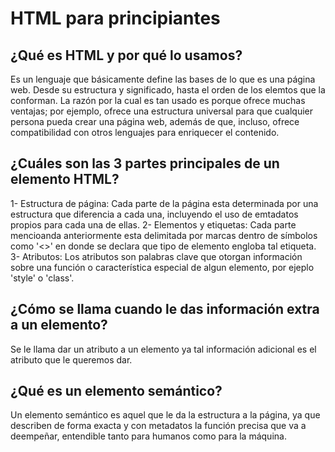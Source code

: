 # HTML para principiantes

## ¿Qué es HTML y por qué lo usamos?

Es un lenguaje que básicamente define las bases de lo que es una página web. Desde su estructura y significado, hasta el orden de los elemtos que la conforman. La razón por la cual es tan usado es porque ofrece muchas ventajas; por ejemplo, ofrece una estructura universal para que cualquier persona pueda crear una página web, además de que, incluso, ofrece compatibilidad con otros lenguajes para enriquecer el contenido.

## ¿Cuáles son las 3 partes principales de un elemento HTML?

1- Estructura de página: Cada parte de la página esta determinada por una estructura que diferencia a cada una, incluyendo el uso de emtadatos propios para cada una de ellas.
2- Elementos y etiquetas: Cada parte mencioanda anteriormente esta delimitada por marcas dentro de símbolos como '<>' en donde se declara que tipo de elemento engloba tal etiqueta.
3- Atributos: Los atributos son palabras clave que otorgan información sobre una función o característica especial de algun elemento, por ejeplo 'style' o 'class'.

## ¿Cómo se llama cuando le das información extra a un elemento?

Se le llama dar un atributo a un elemento ya tal información adicional es el atributo que le queremos dar.

## ¿Qué es un elemento semántico?

Un elemento semántico es aquel que le da la estructura a la página, ya que describen de forma exacta y con metadatos la función precisa que va a deempeñar, entendible tanto para humanos como para la máquina.
